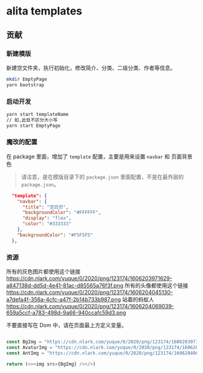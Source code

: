 # alita templates

## 贡献

### 新建模版

新建空文件夹，执行初始化，修改简介、分类、二级分类、作者等信息。

```bash
mkdir EmptyPage
yarn bootstrap
```

### 启动开发

```bash
yarn start templateName
// 如,此处不区分大小写
yarn start EmptyPage
```

### 魔改的配置

在 package 里面，增加了 `template` 配置，主要是用来设置 `navbar` 和 页面背景色

> 请注意，是在模版目录下的 `package.json` 里面配置，不是在最外层的 `package.json`。

```json
  "template": {
    "navbar": {
      "title": "空白页",
      "backgroundColor": "#FFFFFF",
      "display": "flex",
      "color": "#333333"
    },
    "backgroundColor": "#F5F5F5"
  },
```

### 资源

所有的灰色图片都使用这个链接 https://cdn.nlark.com/yuque/0/2020/png/123174/1606203971629-a847138d-dd5d-4e41-81ac-d85565a76f3f.png
所有的头像都使用这个链接 https://cdn.nlark.com/yuque/0/2020/png/123174/1606204045130-a7defa4f-356a-4cfc-a47f-2b14b733b987.png
站着的蚂蚁人 https://cdn.nlark.com/yuque/0/2020/png/123174/1606204069039-659a5ccf-a783-498d-9a66-940ccafc59d3.png

不要直接写在 Dom 中，请在页面最上方定义变量。
```ts

const BgImg = "https://cdn.nlark.com/yuque/0/2020/png/123174/1606203971629-a847138d-dd5d-4e41-81ac-d85565a76f3f.png";
const AvatarImg = "https://cdn.nlark.com/yuque/0/2020/png/123174/1606204045130-a7defa4f-356a-4cfc-a47f-2b14b733b987.png";
const AntImg = "https://cdn.nlark.com/yuque/0/2020/png/123174/1606204069039-659a5ccf-a783-498d-9a66-940ccafc59d3.png";

return (<><img src={BgImg} /></>)
```
